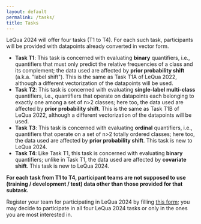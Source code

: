 ```yaml
---
layout: default
permalink: /tasks/
title: Tasks
---
```


LeQua 2024 will offer four tasks (T1 to T4). For each such task, participants will be provided with datapoints already converted in vector form.

- **Task T1**: This task is concerned with evaluating **binary** quantifiers, i.e., quantifiers that must only predict the relative frequencies of a class and its complement; the data used are affected by **prior probability shift** (a.k.a. "label shift"). This is the same as Task T1A of LeQua 2022, although a different vectorization of the datapoints will be used.
- **Task T2**: This task is concerned with evaluating **single-label multi-class** quantifiers, i.e., quantifiers that operate on datapoints each belonging to exactly one among a set of n>2 classes; here too, the data used are affected by **prior probability shift**. This is the same as Task T1B of LeQua 2022, although a different vectorization of the datapoints will be used.
- **Task T3**: This task is concerned with evaluating **ordinal** quantifiers, i.e., quantifiers that operate on a set of n>2 totally ordered classes; here too, the data used are affected by **prior probability shift**. This task is new to LeQua 2024.
- **Task T4**: Like Task T1, this task is concerned with evaluating **binary** quantifiers; unlike in Task T1, the data used are affected by **covariate shift**. This task is new to LeQua 2024.

**For each task from T1 to T4, participant teams are not supposed to use (training / development / test) data other than those provided for that subtask.**

Register your team for participating in LeQua 2024 by filling [this form](https://forms.gle/1U8g9fP5qzzpF5TJ6); you may decide to participate in all four LeQua 2024 tasks or only in the ones you are most interested in.
